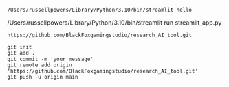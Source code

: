     /Users/russellpowers/Library/Python/3.10/bin/streamlit hello
  /Users/russellpowers/Library/Python/3.10/bin/streamlit run streamlit_app.py

    https://github.com/BlackFoxgamingstudio/research_AI_tool.git

    git init
    git add .
    git commit -m 'your message'
    git remote add origin 'https://github.com/BlackFoxgamingstudio/research_AI_tool.git'
    git push -u origin main